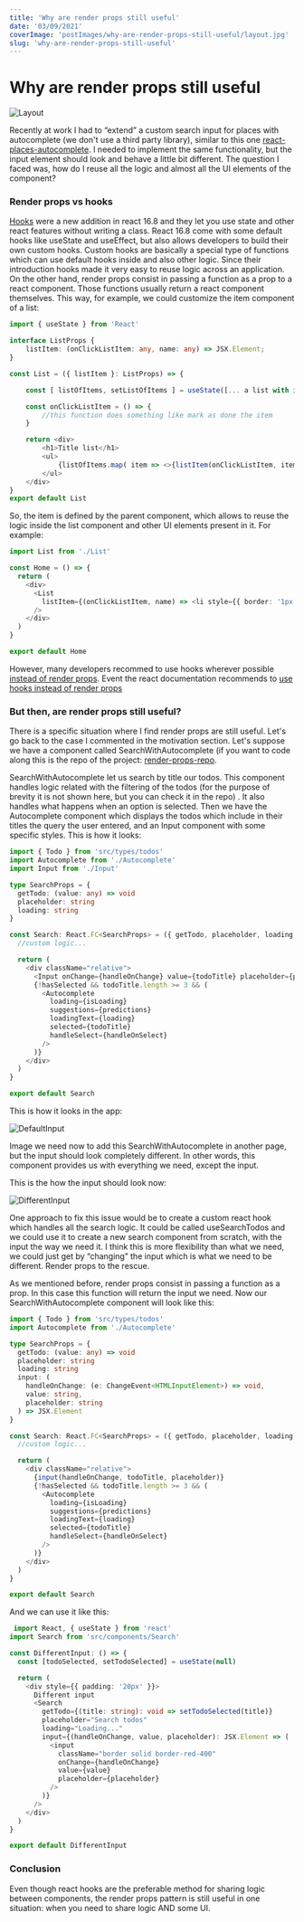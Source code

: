 ```yaml
---
title: 'Why are render props still useful'
date: '03/09/2021'
coverImage: 'postImages/why-are-render-props-still-useful/layout.jpg'
slug: 'why-are-render-props-still-useful'
---
```


# Why are render props still useful

![Layout](/postImages/why-are-render-props-still-useful/layout.jpg)

Recently at work I had to “extend” a custom search input for places with autocomplete (we don't use a third party library), similar to this one [react-places-autocomplete](https://github.com/hibiken/react-places-autocomplete). I needed to implement the same functionality, but the input element should look and behave a little bit different. The question I faced was, how do I reuse all the logic and almost all the UI elements of the component?

### Render props vs hooks

[Hooks](https://reactjs.org/docs/hooks-custom.html) were a new addition in react 16.8 and they let you use state and other react features without writing a class. React 16.8 come with some default hooks like useState and useEffect, but also allows developers to build their own custom hooks. Custom hooks are basically a special type of functions which can use default hooks inside and also other logic. Since their introduction hooks made it very easy to reuse logic across an application.
On the other hand, render props consist in passing a function as a prop to a react component. Those functions usually return a react component themselves. This way, for example, we could customize the item component of a list:

```ts
import { useState } from 'React'

interface ListProps {
    listItem: (onClickListItem: any, name: any) => JSX.Element;
}

const List = ({ listItem }: ListProps) => {

    const [ listOfItems, setListOfItems ] = useState([... a list with items ])

    const onClickListItem = () => {
        //this function does something like mark as done the item
    }

    return <div>
        <h1>Title list</h1>
        <ul>
            {listOfItems.map( item => <>{listItem(onClickListItem, item.name)}</>)}
        </ul>
    </div>
}
export default List
```

So, the item is defined by the parent component, which allows to reuse the logic inside the list component and other UI elements present in it. For example:

```ts
import List from './List'

const Home = () => {
  return (
    <div>
      <List
        listItem={(onClickListItem, name) => <li style={{ border: '1px solid black' }}>{name}</li>}
      />
    </div>
  )
}

export default Home
```

However, many developers recommed to use hooks wherever possible [instead of render props](https://dev.to/bettercodingacademy/react-hooks-vs-render-props-vs-higher-order-components-1al0). Event the react documentation recommends to [use hooks instead of render props](https://reactjs.org/docs/hooks-faq.html#do-hooks-replace-render-props-and-higher-order-components)

### But then, are render props still useful?

There is a specific situation where I find render props are still useful. Let's go back to the case I commented in the motivation section. Let's suppose we have a component called SearchWithAutocomplete (if you want to code along this is the repo of the project: [render-props-repo](https://github.com/tomasgil123/render-props).

SearchWithAutocomplete let us search by title our todos. This component handles logic related with the filtering of the todos (for the purpose of brevity it is not shown here, but you can check it in the repo) . It also handles what happens when an option is selected. Then we have the Autocomplete component which displays the todos which include in their titles the query the user entered, and an Input component with some specific styles. This is how it looks:

```ts
import { Todo } from 'src/types/todos'
import Autocomplete from './Autocomplete'
import Input from './Input'

type SearchProps = {
  getTodo: (value: any) => void
  placeholder: string
  loading: string
}

const Search: React.FC<SearchProps> = ({ getTodo, placeholder, loading }) => {
  //custom logic...

  return (
    <div className="relative">
      <Input onChange={handleOnChange} value={todoTitle} placeholder={placeholder} />
      {!hasSelected && todoTitle.length >= 3 && (
        <Autocomplete
          loading={isLoading}
          suggestions={predictions}
          loadingText={loading}
          selected={todoTitle}
          handleSelect={handleOnSelect}
        />
      )}
    </div>
  )
}

export default Search
```

This is how it looks in the app:

![DefaultInput](/postImages/why-are-render-props-still-useful/default-input.png)

Image we need now to add this SearchWithAutocomplete in another page, but the input should look completely different. In other words, this component provides us with everything we need, except the input.

This is the how the input should look now:

![DifferentInput](/postImages/why-are-render-props-still-useful/different-input.png)

One approach to fix this issue would be to create a custom react hook which handles all the search logic. It could be called useSearchTodos and we could use it to create a new search component from scratch, with the input the way we need it. I think this is more flexibility than what we need, we could just get by “changing” the input which is what we need to be different. Render props to the rescue.

As we mentioned before, render props consist in passing a function as a prop. In this case this function will return the input we need. Now our SearchWithAutocomplete component will look like this:

```ts
import { Todo } from 'src/types/todos'
import Autocomplete from './Autocomplete'

type SearchProps = {
  getTodo: (value: any) => void
  placeholder: string
  loading: string
  input: (
    handleOnChange: (e: ChangeEvent<HTMLInputElement>) => void,
    value: string,
    placeholder: string
  ) => JSX.Element
}

const Search: React.FC<SearchProps> = ({ getTodo, placeholder, loading, input }) => {
  //custom logic...

  return (
    <div className="relative">
      {input(handleOnChange, todoTitle, placeholder)}
      {!hasSelected && todoTitle.length >= 3 && (
        <Autocomplete
          loading={isLoading}
          suggestions={predictions}
          loadingText={loading}
          selected={todoTitle}
          handleSelect={handleOnSelect}
        />
      )}
    </div>
  )
}

export default Search
```

And we can use it like this:

```ts
 import React, { useState } from 'react'
import Search from 'src/components/Search'

const DifferentInput: () => {
  const [todoSelected, setTodoSelected] = useState(null)

  return (
    <div style={{ padding: '20px' }}>
      Different input
      <Search
        getTodo={(title: string): void => setTodoSelected(title)}
        placeholder="Search todos"
        loading="Loading..."
        input={(handleOnChange, value, placeholder): JSX.Element => (
          <input
            className="border solid border-red-400"
            onChange={handleOnChange}
            value={value}
            placeholder={placeholder}
          />
        )}
      />
    </div>
  )
}

export default DifferentInput
```

### Conclusion

Even though react hooks are the preferable method for sharing logic between components, the render props pattern is still useful in one situation: when you need to share logic AND some UI.
